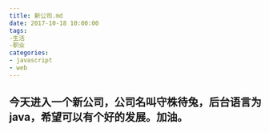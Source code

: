 ```yaml
---
title: 新公司.md
date: 2017-10-18 10:00:00
tags:
-生活
-职业
categories:
- javascript
- web
---
```

## 今天进入一个新公司，公司名叫守株待兔，后台语言为java，希望可以有个好的发展。加油。